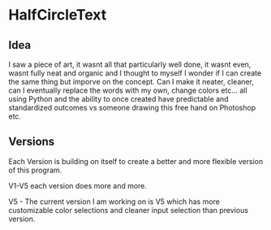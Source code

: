 # HalfCircleText

## Idea

I saw a piece of art, it wasnt all that particularly well done, it wasnt even, wasnt fully neat and organic and I thought to myself I wonder if I can create the same thing but imporve on the concept. Can I make it neater, cleaner, can I eventually replace the words with my own, change colors etc... all using Python and the ability to once created have predictable and standardized outcomes vs someone drawing this free hand on Photoshop etc.

## Versions

Each Version is building on itself to create a better and more flexible version of this program.

V1-V5 each version does more and more.

V5 - The current version I am working on is V5 which has more customizable color selections and cleaner input selection than previous version.

